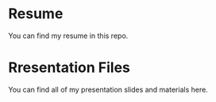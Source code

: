 # Resume
You can find my resume in this repo. 

# Rresentation Files
You can find all of my presentation slides and materials here. 

